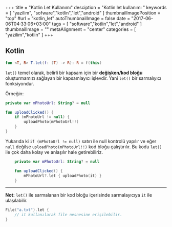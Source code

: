 +++
title = "Kotlin Let Kullanımı"
desciption = "Kotlin let kullanımı "
keywords = [
  "yazilim",
  "sofware","kotlin","let","android"
]
thumbnailImagePosition = "top"
#url = "kotlin_let"
autoThumbnailImage = false
date = "2017-06-06T04:33:06+03:00"
tags = [
  "software","kotlin","let","android"
]
thumbnailImage = ""
metaAlignment = "center"
categories = [
  "yazilim","kotlin"
]
+++

## Kotlin

```kotlin
fun <T, R> T.let(f: (T) -> R): R = f(this)
```

`let()` temel olarak, belirli bir kapsam için bir **değişken/kod bloğu** oluşturmamızı sağlayan bir kapsamlayıcı işlevdir. Yani `let()` bir sarmalıyıcı fonksiyondur.

Örneğin:

```kotlin
private var mPhotoUrl: String? = null

fun uploadClicked() {
    if (mPhotoUrl != null) {
        uploadPhoto(mPhotoUrl!!)
    }
}
```

Yukarıda ki `if (mPhotoUrl != null)` satırı ile null kontrolü yapılır ve eğer `null` değilse `uploadPhoto(mPhotoUrl!!)` kod bloğu çalıştırılır. Bu kodu `let()` ile çok daha kolay ve anlaşılır hale getirebiliriz.

```kotlin
    private var mPhotoUrl: String? = null

    fun uploadClicked() {
        mPhotoUrl?.let { uploadPhoto(it) }
    }
```
---

**Not:** `let()` ile sarmalanan bir kod bloğu içerisinde sarmalayıcıya `it` ile ulaşılabilir.

```kotlin
File("a.txt").let {
    // it kullanılarak file nesnesine erişilebilir.
}
```
